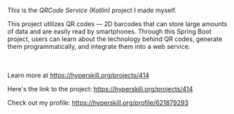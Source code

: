 This is the *QRCode Service (Kotlin)* project I made myself.


<p>This project utilizes QR codes — 2D barcodes that can store large amounts of data and are easily read by smartphones. Through this Spring Boot project, users can learn about the technology behind QR codes, generate them programmatically, and integrate them into a web service.</p><br/><br/>Learn more at <a href="https://hyperskill.org/projects/414?utm_source=ide&utm_medium=ide&utm_campaign=ide&utm_content=project-card">https://hyperskill.org/projects/414</a>

Here's the link to the project: https://hyperskill.org/projects/414

Check out my profile: https://hyperskill.org/profile/621879293